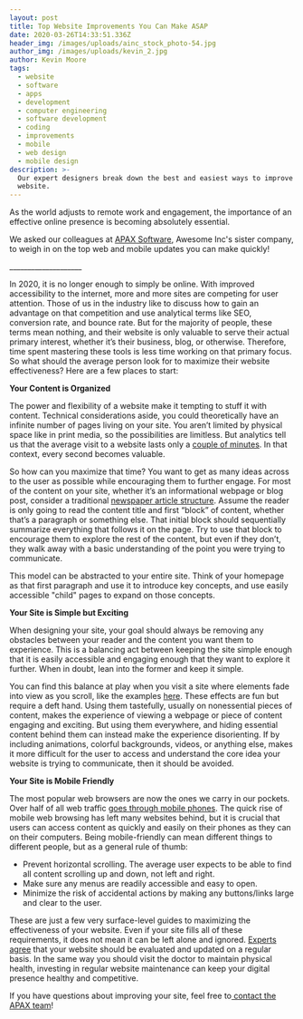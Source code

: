 ```yaml
---
layout: post
title: Top Website Improvements You Can Make ASAP
date: 2020-03-26T14:33:51.336Z
header_img: /images/uploads/ainc_stock_photo-54.jpg
author_img: /images/uploads/kevin_2.jpg
author: Kevin Moore
tags:
  - website
  - software
  - apps
  - development
  - computer engineering
  - software development
  - coding
  - improvements
  - mobile
  - web design
  - mobile design
description: >-
  Our expert designers break down the best and easiest ways to improve your
  website.
---
```

As the world adjusts to remote work and engagement, the importance of an effective online presence is becoming absolutely essential.

We asked our colleagues at [APAX Software](https://apaxsoftware.com/), Awesome Inc's sister company, to weigh in on the top web and mobile updates you can make quickly!

\_\_\_\_\_\_\_\_\_\_\_\_\_\_\_\_\_\_\_\_

In 2020, it is no longer enough to simply be online. With improved accessibility to the internet, more and more sites are competing for user attention. Those of us in the industry like to discuss how to gain an advantage on that competition and use analytical terms like SEO, conversion rate, and bounce rate. But for the majority of people, these terms mean nothing, and their website is only valuable to serve their actual primary interest, whether it’s their business, blog, or otherwise. Therefore, time spent mastering these tools is less time working on that primary focus. So what should the average person look for to maximize their website effectiveness? Here are a few places to start:

**Your Content is Organized**

The power and flexibility of a website make it tempting to stuff it with content. Technical considerations aside, you could theoretically have an infinite number of pages living on your site. You aren’t limited by physical space like in print media, so the possibilities are limitless. But analytics tell us that the average visit to a website lasts only a [couple of minutes](https://www.spinutech.com/digital-marketing/analytics/analysis/7-website-analytics-that-matter-most/#:~:text=). In that context, every second becomes valuable.

So how can you maximize that time? You want to get as many ideas across to the user as possible while encouraging them to further engage. For most of the content on your site, whether it’s an informational webpage or blog post, consider a traditional [newspaper article structure](https://docs.google.com/document/d/1FQReByB7xcZrblFO_QEiNg4KyCKKp5sFWUsYxCmjJfo/edit?usp=sharing). Assume the reader is only going to read the content title and first “block” of content, whether that’s a paragraph or something else. That initial block should sequentially summarize everything that follows it on the page. Try to use that block to encourage them to explore the rest of the content, but even if they don’t, they walk away with a basic understanding of the point you were trying to communicate.

This model can be abstracted to your entire site. Think of your homepage as that first paragraph and use it to introduce key concepts, and use easily accessible "child" pages to expand on those concepts.

**Your Site is Simple but Exciting**

When designing your site, your goal should always be removing any obstacles between your reader and the content you want them to experience. This is a balancing act between keeping the site simple enough that it is easily accessible and engaging enough that they want to explore it further. When in doubt, lean into the former and keep it simple.

You can find this balance at play when you visit a site where elements fade into view as you scroll, like the examples [here](https://michalsnik.github.io/aos/). These effects are fun but require a deft hand. Using them tastefully, usually on nonessential pieces of content, makes the experience of viewing a webpage or piece of content engaging and exciting. But using them everywhere, and hiding essential content behind them can instead make the experience disorienting. If by including animations, colorful backgrounds, videos, or anything else, makes it more difficult for the user to access and understand the core idea your website is trying to communicate, then it should be avoided.

**Your Site is Mobile Friendly**

The most popular web browsers are now the ones we carry in our pockets. Over half of all web traffic [goes through mobile phones](https://www.statista.com/statistics/241462/global-mobile-phone-website-traffic-share/#:~:text=). The quick rise of mobile web browsing has left many websites behind, but it is crucial that users can access content as quickly and easily on their phones as they can on their computers. Being mobile-friendly can mean different things to different people, but as a general rule of thumb:

* Prevent horizontal scrolling. The average user expects to be able to find all content scrolling up and down, not left and right.
* Make sure any menus are readily accessible and easy to open.
* Minimize the risk of accidental actions by making any buttons/links large and clear to the user.

These are just a few very surface-level guides to maximizing the effectiveness of your website. Even if your site fills all of these requirements, it does not mean it can be left alone and ignored. [Experts agree](https://learn.g2.com/how-often-should-you-update-your-website) that your website should be evaluated and updated on a regular basis. In the same way you should visit the doctor to maintain physical health, investing in regular website maintenance can keep your digital presence healthy and competitive.

If you have questions about improving your site, feel free to[ contact the APAX team](https://apaxsoftware.com/contact)!